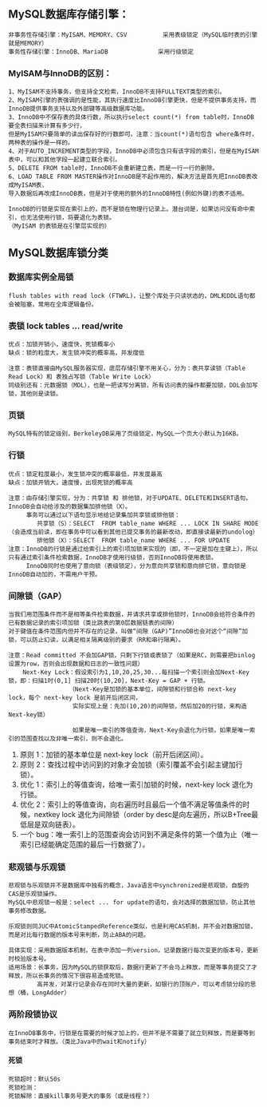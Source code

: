 
## MySQL数据库存储引擎：
    非事务性存储引擎：MyISAM、MEMORY、CSV  		采用表级锁定（MySQL临时表的引擎就是MEMORY）
    事务性存储引擎：InnoDB、MariaDB				采用行级锁定
    
### MyISAM与InnoDB的区别：
    1、MyISAM不支持事务，但支持全文检索，InnoDB不支持FULLTEXT类型的索引。
    2、MyISAM引擎的表强调的是性能，其执行速度比InnoDB引擎更快，但是不提供事务支持，而InnoDB提供事务支持以及外部键等高级数据库功能。
    3、InnoDB中不保存表的具体行数，所以执行select count(*) from table时，InnoDB要全表扫描来计算有多少行，
    但是MyISAM只要简单的读出保存好的行数即可。注意：当count(*)语句包含 where条件时，两种表的操作是一样的。
    4、对于AUTO_INCREMENT类型的字段，InnoDB中必须包含只有该字段的索引，但是在MyISAM表中，可以和其他字段一起建立联合索引。
    5、DELETE FROM table时，InnoDB不会重新建立表，而是一行一行的删除。
    6、LOAD TABLE FROM MASTER操作对InnoDB是不起作用的，解决方法是首先把InnoDB表改成MyISAM表，
    导入数据后再改成InnoDB表，但是对于使用的额外的InnoDB特性(例如外键)的表不适用。
    
    InnoDB的行锁是实现在索引上的，而不是锁在物理行记录上。潜台词是，如果访问没有命中索引，也无法使用行锁，将要退化为表锁。
    （MyISAM 的表锁是在引擎层实现的）

## MySQL数据库锁分类
    
### 数据库实例全局锁
    flush tables with read lock (FTWRL)，让整个库处于只读状态的，DML和DDL语句都会被阻塞，常用在全库逻辑备份。
   
### 表锁 lock tables … read/write
    优点：加锁开销小，速度快，死锁概率小
    缺点：锁的粒度大，发生锁冲突的概率高，并发度低
 
    注意：表锁直接由MySQL服务器实现，底层存储引擎不用关心，分为：表共享读锁（Table Read Lock）和 表独占写锁（Table Write Lock）
    同级别还有：元数据锁（MDL），也是一把读写分离锁，所有访问表的操作都要加锁，DDL会加写锁，其他则是读锁。
 
### 页锁
    MySQL特有的锁定级别，BerkeleyDB采用了页级锁定，MySQL一个页大小默认为16KB。
 
### 行锁
    优点：锁定粒度最小，发生锁冲突的概率最低，并发度最高
    缺点：加锁开销大，速度慢，出现死锁的概率高
 
    注意：由存储引擎实现，分为：共享锁 和 排他锁，对于UPDATE、DELETE和INSERT语句，InnoDB会自动给涉及的数据集加排他锁（X）。
         事务可以通过以下语句显示地给记录集加共享锁或排他锁：
            共享锁（S）：SELECT  FROM table_name WHERE ... LOCK IN SHARE MODE（会造成当前读，即在事务中可以看到其他已提交事务的最新改动，即直接读最新的undolog）
            排他锁（X）：SELECT  FROM table_name WHERE ... FOR UPDATE
    注意：InnoDB的行锁是通过给索引上的索引项加锁来实现的（即，不一定是加在主键上），所以只有通过索引条件检索数据，InnoDB才使用行级锁，否则InnoDB将使用表锁。
         InnoDB同时也使用了意向锁（表级锁定），分为意向共享锁和意向排它锁，意向锁是InnoDB自动加的，不需用户干预。
 
### 间隙锁（GAP）
    当我们用范围条件而不是相等条件检索数据，并请求共享或排他锁时，InnoDB会给符合条件的已有数据记录的索引项加锁（类比跳表的第0层数据链表的间隙）
    对于键值在条件范围内但并不存在的记录，叫做“间隙（GAP)”InnoDB也会对这个“间隙”加锁，可以防止幻读，以满足相关隔离级别的要求（RR和串行隔离）。
 
    注意：Read committed 不会加GAP锁，只剩下行锁或表锁了（如果是RC，则需要把binlog设置为row，否则会出现数据和日志的一致性问题）
        Next-Key Lock：假设索引为1,10,20,25,30...每扫描一个索引则会加Next-Key锁，即：扫描1时(0,1] 扫描20时(10,20]，Next-Key = GAP + 行锁。
                     （Next-Key是加锁的基本单位，间隙锁和行锁合称 next-key lock，每个 next-key lock 是前开后闭区间，
                      实际实现上是：先加(10,20)的间隙锁，然后加20的行锁，来构造Next-key锁）
                     
                      如果是唯一索引的等值查询，Next-Key会退化为行锁，如果是唯一索引的范围查找以及非唯一索引，则不会退化。
 1. 原则 1：加锁的基本单位是 next-key lock（前开后闭区间）。
 2. 原则 2：查找过程中访问到的对象才会加锁（索引覆盖不会引起主键加行锁）。
 3. 优化 1：索引上的等值查询，给唯一索引加锁的时候，next-key lock 退化为行锁。
 4. 优化 2：索引上的等值查询，向右遍历时且最后一个值不满足等值条件的时候，nextkey lock 退化为间隙锁（order by desc是向左遍历，所以B+Tree最低层是双向链表）。
 5. 一个 bug：唯一索引上的范围查询会访问到不满足条件的第一个值为止（唯一索引已经能确定范围的最后一行数据了）。

### 悲观锁与乐观锁
    悲观锁与乐观锁并不是数据库中独有的概念，Java语言中synchronized是悲观锁，自旋的CAS是乐观锁操作。
    MySQL中悲观锁一般是：select ... for update的语句，会对选择的数据加锁，防止其他事务修改数据。
    
    乐观锁则同JUC中AtomicStampedReference类似，也是利用CAS机制，并不会对数据加锁，而是对比每行数据的版本号来判断，防止ABA的问题。

    具体实现：采用数据版本机制，在表中添加一列version，记录数据行每次变更的版本号，更新时校验版本号。
    适用场景：长事务，因为MySQL的锁获取后，数据行更新了不会马上释放，而是等事务提交了才释放，所以长事务的情况下很容易造成死锁。
            高并发，对某行记录会存在同时大量的更新，如银行的顶账户，可以考虑锁分段的思想（桶，LongAdder）

### 两阶段锁协议
    在InnoDB事务中，行锁是在需要的时候才加上的，但并不是不需要了就立刻释放，而是要等到事务结束时才释放。（类比Java中的wait和notify）

#### 死锁
    死锁超时：默认50s
    死锁检测：
    死锁解除：直接kill事务号更大的事务（或是线程？）
